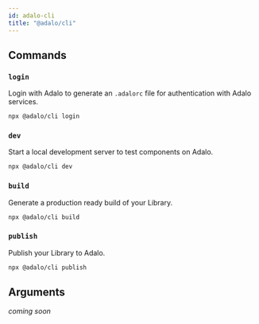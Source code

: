 ```yaml
---
id: adalo-cli
title: "@adalo/cli"
---
```


## Commands

### `login`

Login with Adalo to generate an `.adalorc` file for authentication with Adalo services.

```bash
npx @adalo/cli login
```

### `dev`

Start a local development server to test components on Adalo.

```bash
npx @adalo/cli dev
```

### `build`

Generate a production ready build of your Library.

```bash
npx @adalo/cli build
```

### `publish`

Publish your Library to Adalo.

```bash
npx @adalo/cli publish
```

## Arguments

_coming soon_
